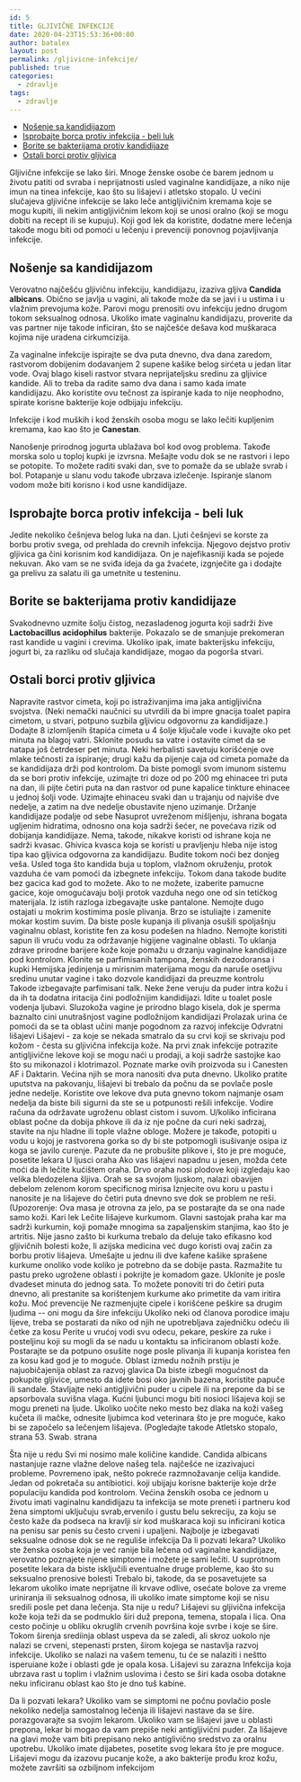 ```yaml
---
id: 5
title: GLJIVIČNE INFEKCIJE
date: 2020-04-23T15:53:36+00:00
author: batalex
layout: post
permalink: /gljivicne-infekcije/
published: true
categories:
  - zdravlje
tags:
  - zdravlje
---
```

- [Nošenje sa kandidijazom](#no%c5%a1enje-sa-kandidijazom)
- [Isprobajte borca protiv infekcija - beli luk](#isprobajte-borca-protiv-infekcija---beli-luk)
- [Borite se bakterijama protiv kandidijaze](#borite-se-bakterijama-protiv-kandidijaze)
- [Ostali borci protiv gljivica](#ostali-borci-protiv-gljivica)

Gljivične infekcije se lako širi. Mnoge ženske osobe će barem jednom u životu patiti od svraba i neprijatnosti usled vaginalne kandidijaze, a niko nije imun na tinea infekcije, kao što su lišajevi i atletsko stopalo. U većini slučajeva gljivične infekcije se lako leče antigljivičnim kremama koje se mogu kupiti, ili nekim antigljivičnim lekom koji se unosi oralno (koji se mogu dobiti na recept ili se kupuju). Koji god lek da koristite, dodatne mere lečenja takođe mogu biti od pomoći u lečenju i prevenciji ponovnog pojavljivanja infekcije.

## Nošenje sa kandidijazom 

Verovatno najčešću gljivičnu infekciju, kandidijazu, izaziva gljiva **Candida albicans**. Obično se javlja u vagini, ali takođe može da se javi i u ustima i u vlažnim prevojuma kože. Parovi mogu prenositi ovu infekciju jedno drugom tokom seksualnog odnosa. Ukoliko imate vaginalnu kandidijazu, proverite da vas partner nije takode inficiran, što se najčešće dešava kod muškaraca kojima nije uradena cirkumcizija.

Za vaginalne infekcije ispirajte se dva puta dnevno, dva dana zaredom, rastvorom dobijenim dodavanjem 2 supene kašike belog sirćeta u jedan litar vode. Ovaj blago kiseli rastvor stvara neprijateljsku sredinu za gljivice kandide. Ali to treba da radite samo dva dana i samo kada imate kandidijazu. Ako koristite ovu tečnost za ispiranje kada to nije neophodno, spirate korisne bakterije koje odbijaju infekciju.

Infekcije i kod muških i kod ženskih osoba mogu se lako lečiti kupljenim kremama, kao kao što je **Canestan**. 

Nanošenje prirodnog jogurta ublažava bol kod ovog problema. Takođe morska solo u toploj kupki je izvrsna. Mešajte vodu dok se ne rastvori i lepo se potopite. To možete raditi svaki dan, sve to pomaže da se ublaže svrab i bol. Potapanje u slanu vodu takođe ubrzava izlečenje. Ispiranje slanom vodom može biti korisno i kod usne kandidijaze.

## Isprobajte borca protiv infekcija - beli luk 

Jedite nekoliko češnjeva belog luka na dan. Ljuti češnjevi se korste za borbu protiv svega, od prehlada do crevnih infekcija. Njegovo dejstvo protiv gljivica ga čini korisnim kod kandidijaza. On je najefikasniji kada se pojede nekuvan. Ako vam se ne sviđa ideja da ga žvaćete, izgnječite ga i dodajte ga prelivu za salatu ili ga umetnite u testeninu.

## Borite se bakterijama protiv kandidijaze

Svakodnevno uzmite šolju čistog, nezasladenog jogurta koji sadrži žive **Lactobacillus acidophilus** bakterije. Pokazalo se de smanjuje prekomeran rast kandide u vagini i crevima. Ukoliko ipak, imate bakterijsku infekciju, jogurt bi, za razliku od slučaja kandidijaze, mogao da pogorša stvari.

## Ostali borci protiv gljivica

Napravite rastvor cimeta, koji po istraživanjima ima jaka antigljivična svojstva. (Neki nemački naučnici su utvrdili da bi impre gnacija toalet papira cimetom, u stvari, potpuno suzbila gljivicu odgovornu za kandidijaze.) Dodajte 8 izlomljenih štapića cimeta u 4 šolje ključale vode i kuvajte oko pet minuta na blagoj vatri. Sklonite posudu sa vatre i ostavite cimet da se natapa još četrdeser pet minuta. Neki herbalisti savetuju korišćenje ove mlake tečnosti za ispiranje; drugi kažu da pijenje caja od cimeta pomaže da se kandidijaza drži pod kontrolom. 
Da biste pomogli svom imunom sistemu da se bori protiv infekcije, uzimajte tri doze od po 200 mg ehinacee tri puta na dan, ili pijte četiri puta na dan rastvor od pune kapalice tinkture ehinacee u jednoj šolji vode. Uzimajte ehinaceu svaki dan u trajanju od najviše dve nedelje, a zatim na dve nedelje obustavite njeno uzimanje.
Držanje kandidijaze podalje od sebe
Nasuprot uvreženom mišljenju, ishrana bogata ugljenim hidratima, odnosno ona koja sadrži šećer, ne povećava rizik od dobijanja kandidijaze. Nema, takode, nikakve koristi od ishrane koja ne sadrži kvasac. Ghivica kvasca koja se koristi u pravljenju hleba nije istog tipa kao gljivica odgovorna za kandidijazu. 
Budite tokom noći bez donjeg veša. Usled toga što kandida buja u toplom, vlažnom okruženju, protok vazduha će vam pomoći da izbegnete infekciju. Tokom dana takode budite bez gacica kad god to možete. Ako to ne možete, izaberite pamucne gacice, koje omogućavaju bolji protok vazduha nego one od sin tetičkog materijala.
Iz istih razloga izbegavajte uske pantalone. 
Nemojte dugo ostajati u mokrim kostimima posle plivanja. Brzo se istuliajte i zamenite mokar kostim suvim.
Da biste posle kupanja ili plivanja osušili spoljašnju vaginalnu oblast, koristite fen za kosu podešen na hladno.
Nemojte koristiti sapun ili vruću vodu za održavanje higijene vaginalne oblasti. To uklanja zdrave prirodne barijere kože koje pomažu u drzanju vaginalne kandidijaze pod kontrolom. 
Klonite se parfimisanih tampona, ženskih dezodoransa i kupki Hemijska jedinjenja u mirisnim materijama mogu da naruše osetljivu sredinu unutar vagine i tako dozvole kandidijazi da preuzme kontrolu 
Takode izbegavajte parfimisani talk. Neke žene veruju da puder intra kožu i da ih ta dodatna iritacija čini podložnijim kandidijazi. 
Idite u toalet posle vodenja ljubavi. Sluzokoža vagine je prirodno blago kisela, dok je sperma baznalto cini unutrašnjost vagine podložnijom kandidijazi Prolazak urina će pomoći da se ta oblast učini manje pogodnom za razvoj infekcije
Odvratni lišajevi 
Lišajevi - za koje se nekada smatralo da su crvi koji se skrivaju pod kožom - česta su gljivična infekcija kože.
Na prvi znak infekcije potrazite antigljivične lekove koji se mogu naći u prodaji, a koji sadrže sastojke kao što su mikonazol i klotrimazol. Poznate marke ovih proizvoda su i Canesten AF i Daktarin. Većina njih se mora nanositi dva puta dnevno. Ukoliko pratite uputstva na pakovanju, lišajevi bi trebalo da počnu da se povlače posle jedne nedelje. Koristite ove lekove dva puta gnevno tokom najmanje osam nedelja da biste bili sigurni da ste se u potpunosti rešili infekcije.
Vodire računa da održavate ugroženu oblast cistom i suvom.
U/koliko inficirana oblast počne da dobija phkove ili da iz nje počne da curi neki sadrzaj, stavite na nju hladne ili tople vlažne obloge. Možere je takođe, potopiti u vodu u kojoj je rastvorena gorka so dy bi ste  potpomogli isušivanje osipa iz koga se javilo curenje. Pazute da ne probušite plikove i, što je pre moguće, posetite lekara
U ljusci oraha
Ako vas lišajevi  napadnu u jesen, možda ćete moći da ih lečite kućištem oraha. Drvo oraha nosi plodove koji izgledaju kao velika bledozelena šljiva. Orah se sa svojom ljuskom, nalazi  obavijen debelom zelenom korom specificnog mirisa Iznjecite ovu koru u pastu i nanosite je na lišajeve do četiri puta dnevno sve dok se problem ne reši. (Upozorenje: Ova masa je otrovna za jelo, pa se postarajte da se ona nade samo koži.
Kari lek
Lečite lišajeve kurkumom. Glavni sastojak praha kar ma sadrži kurkumin, koji pomaže mnogima sa zapaljenskim stanjima, kao što je artritis. Nije jasno zašto bi kurkuma trebalo da deluje tako efikasno kod gljivičnih bolesti kože, li azijska medicina već dugo koristi ovaj začin za borbu protiv lišajeva. Umešajte u jednu ili dve kafene kašike sprašene kurkume onoliko vode koliko je potrebno da se dobije pasta. Razmažite tu pastu preko ugrožene oblasti i pokrijte je komadom gaze. Uklonite je posle dvadeset minuta do jednog sata. To možete ponoviti tri do četiri puta dnevno, ali prestanite sa korištenjem kurkume ako primetite da vam iritira kožu.
Moć prevencije 
Ne razmenjujte cipele i korišćene peškire sa drugim ljudima -- oni mogu da šire infekciju
Ukoliko neki od članova porodice imaju lijeve, treba se postarati da niko od njih ne upotrebljava zajedničku odeću ili četke za kosu
Perite u vrućoj vodi svu odecu, pekare, peskire za ruke i posteljinu koji su mogli da se nadu u kontaktu sa inficiranom oblasti kože. 
Postarajte se da potpuno osušite noge posle plivanja ili kupanja koristea fen za kosu kad god je to moguće. Oblast izmedu nožnih prstiju je najuobičajenija oblast za razvoj glavica 
Da biste izbegli mogućnost da pokupite gljivice, umesto da idete bosi oko javnih bazena, koristite papuče ili sandale. 
Stavljajte neki antigljivični puder u cipele ili na prepone da bi se apsorbovala suvišna vlaga. 
Kućni ljubunci mogu biti nosioci lišajeva koji se mogu preneti na ljude. Ukoliko uočite neko mesto bez dlaka na koži vašeg kučeta ili mačke, odnesite ljubimca kod veterinara što je pre moguće, kako bi se započelo sa lečenjem lišajeva.
(Pogledajte takode Atletsko stopalo, strana 53. Swab. strana

Šta nije u redu
Svi mi nosimo male količine kandide. Candida albicans nastanjuje razne vlažne delove našeg tela. najčešće ne izazivajuci probleme. Povremeno ipak, nešto pokreće razmnožavanje celija kandide. Jedan od pokretača su antibiotici. koji ubijaju korisne bakterije koje drže populaciju kandida pod kontrolom. Većina ženskih osoba ce jednom u životu imati vaginalnu kandidijazu
ta infekcija se mote preneti i partneru kod žena simptomi uključuju svrab,ervenilo i gustu belu sekreciju, za koju se često kaže da podseca na kravlji sir kod muškaraca koji su inficirani kotica na penisu
sar penis su često crveni i upaljeni. Najbolje je izbegavati seksualne odnose dok se ne reguliše infekcija
Da li pozvati lekara? 
Ukoliko ste ženska osoba koja je već ranije bila lečena od vaginalne kandidijaze, verovatno poznajete njene simptome i možete je sami lečiti. U suprotnom posetite lekara da biste isključili eventualne druge probleme, kao što su seksualno prenosive bolesti Trebalo bi, takode, da se posavetujete sa lekarom ukoliko imate neprijatne ili krvave odlive, osećate bolove za vreme uriniranja ili seksualnog odnosa, ili ukoliko imate simptome koji se nisu sredili posle pet dana lečenja.
Sta nije u redu?
Lišajevi su gljivična infekcija kože koja teži da se podmuklo širi duž prepona, temena, stopala i lica. Ona cesto počinje u obliku okruglih crvenih površina koje svrbe i koje se šire. Tokom širenja srediinja oblast uspeva da se zaledi, ali skroz uokolo nje nalazi se crveni, stepenasti prsten, širom kojega se nastavlja razvoj infekcije. Ukoliko se nalazi na vašem temenu, tu će se nalaziti i neštto isperuiane kože i oblasti gde je opala kosa. Lišajevi su zarazna Infekcija koja ubrzava rast u toplim i vlažnim uslovima i često se širi kada osoba dotakne neku inficiranu oblast kao što je dno tuš kabine.

Da li pozvati lekara? 
Ukoliko vam se simptomi ne počnu povlačio posle nekoliko nedelja samostalnog lečenja ili lišajevi nastave da se šire. porazgovarajte sa svojim lekarom. Ukoliko vam se lišajevi jave u oblasti prepona, lekar bi mogao da vam prepiše neki antigljivični puder. Za lišajeve na glavi može vam biti prepisano neko antiglivično sredstvo za oralnu upotrebu. Ukoliko imate dijabetes, posetite svog lekara što je pre moguce. Lišajevi mogu da izazovu pucanje kože, a ako bakterije prođu kroz kožu, možete završiti sa ozbiljnom infekcijom
